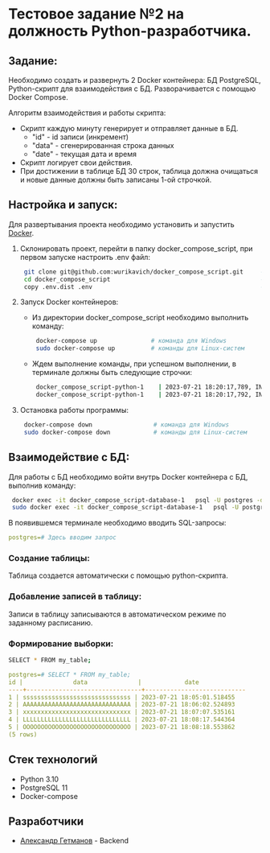 # Тестовое задание №2 на должность Python-разработчика.

## Задание:
Необходимо создать и развернуть 2 Docker контейнера: БД PostgreSQL, Python-скрипт для взаимодействия с БД.
Разворачивается с помощью Docker Compose.

Алгоритм взаимодействия и работы скрипта:
- Скрипт каждую минуту генерирует и отправляет данные в БД.
    - "id" - id записи (инкремент)
    - "data" - сгенерированная строка данных
    - "date" - текущая дата и время
- Скрипт логирует свои действия.
- При достижении в таблице БД 30 строк, таблица должна очищаться и новые данные должны быть записаны 1-ой строчкой.

## Настройка и запуск:
Для развертывания проекта необходимо установить и запустить [Docker](https://www.docker.com/products/docker-desktop/).

1. Склонировать проект, перейти в папку docker_compose_script, при первом запуске настроить .env файл:
   ```bash
    git clone git@github.com:wurikavich/docker_compose_script.git     # склонировали проект
    cd docker_compose_script                                          # переместились в директорию проекта
    copy .env.dist .env                                               # создали файл .env 
   ```

2. Запуск Docker контейнеров:
    - Из директории docker_compose_script необходимо выполнить команду:
       ```bash
        docker-compose up               # команда для Windows  
        sudo docker-compose up          # команды для Linux-систем
       ```
    - Ждем выполнение команды, при успешном выполнении, в терминале должны быть следующие строчки:
       ```bash
        docker_compose_script-python-1    | 2023-07-21 18:20:17,789, INFO, Скрипт запущен., main, 98
        docker_compose_script-python-1    | 2023-07-21 18:20:17,792, INFO, Выполнено подключение К БД., main, 102
       ```

3. Остановка работы программы:
   ```bash
    docker-compose down                 # команда для Windows  
    sudo docker-compose down            # команды для Linux-систем
   ```

## Взаимодействие с БД:
Для работы с БД необходимо войти внутрь Docker контейнера с БД, выполнив команду:
```bash
 docker exec -it docker_compose_script-database-1   psql -U postgres -d postgres                 # команда для Windows  
 sudo docker exec -it docker_compose_script-database-1   psql -U postgres -d postgres            # команды для Linux-систем
```

В появившемся терминале необходимо вводить SQL-запросы:
```yaml
postgres=# Здесь вводим запрос
```

### Создание таблицы:
Таблица создается автоматически с помощью python-скрипта.

### Добавление записей в таблицу:
Записи в таблицу записываются в автоматическом режиме по заданному расписанию.

### Формирование выборки:

```bash
SELECT * FROM my_table; 
```

```yaml
postgres=# SELECT * FROM my_table;
id |              data              |            date
----+--------------------------------+----------------------------
1 | ssssssssssssssssssssssssssssss | 2023-07-21 18:05:01.518455
2 | AAAAAAAAAAAAAAAAAAAAAAAAAAAAAA | 2023-07-21 18:06:02.524893
3 | xxxxxxxxxxxxxxxxxxxxxxxxxxxxxx | 2023-07-21 18:07:07.535161
4 | LLLLLLLLLLLLLLLLLLLLLLLLLLLLLL | 2023-07-21 18:08:17.544364
5 | OOOOOOOOOOOOOOOOOOOOOOOOOOOOOO | 2023-07-21 18:08:18.553862
(5 rows)
```

## Стек технологий
- Python 3.10
- PostgreSQL 11
- Docker-compose

## Разработчики
- [Александр Гетманов](https://github.com/wurikavich) - Backend